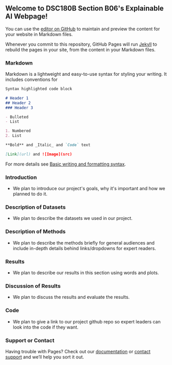 ## Welcome to DSC180B Section B06's Explainable AI Webpage!

You can use the [editor on GitHub](https://github.com/yujiezhang0914/DSC180B-Project-Website/edit/gh-pages/index.md) to maintain and preview the content for your website in Markdown files.

Whenever you commit to this repository, GitHub Pages will run [Jekyll](https://jekyllrb.com/) to rebuild the pages in your site, from the content in your Markdown files.

### Markdown

Markdown is a lightweight and easy-to-use syntax for styling your writing. It includes conventions for

```markdown
Syntax highlighted code block

# Header 1
## Header 2
### Header 3

- Bulleted
- List

1. Numbered
2. List

**Bold** and _Italic_ and `Code` text

[Link](url) and ![Image](src)
```

For more details see [Basic writing and formatting syntax](https://docs.github.com/en/github/writing-on-github/getting-started-with-writing-and-formatting-on-github/basic-writing-and-formatting-syntax).

### Introduction

- We plan to introduce our project's goals, why it's important and how we planned to do it.

### Description of Datasets

- We plan to describe the datasets we used in our project.

### Description of Methods

- We plan to describe the methods briefly for general audiences and include in-depth details behind links/dropdowns for expert readers.

### Results
- We plan to describe our results in this section using words and plots.

### Discussion of Results
- We plan to discuss the results and evaluate the results.

### Code
- We plan to give a link to our project github repo so expert leaders can look into the code if they want.


### Support or Contact

Having trouble with Pages? Check out our [documentation](https://docs.github.com/categories/github-pages-basics/) or [contact support](https://support.github.com/contact) and we’ll help you sort it out.
